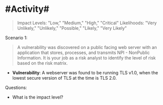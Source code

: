 #Activity#
==========

>Impact Levels: "Low," "Medium," "High," "Critical"
>Likelihoods: "Very Unlikely," "Unlikely," "Possible," "Likely," "Very Likely"

Scenario 1:

> A vulnerability was discovered on a public facing web server with an application that stores, processes, and transmits NPI - NonPublic Information. It is your job as a risk analyst to identify the level of risk based on the risk matrix.
  

* **Vulnerability**: A webserver was found to be running TLS v1.0, when the lowest secure version of TLS at the time is TLS 2.0.

Questions:

* What is the impact level?

